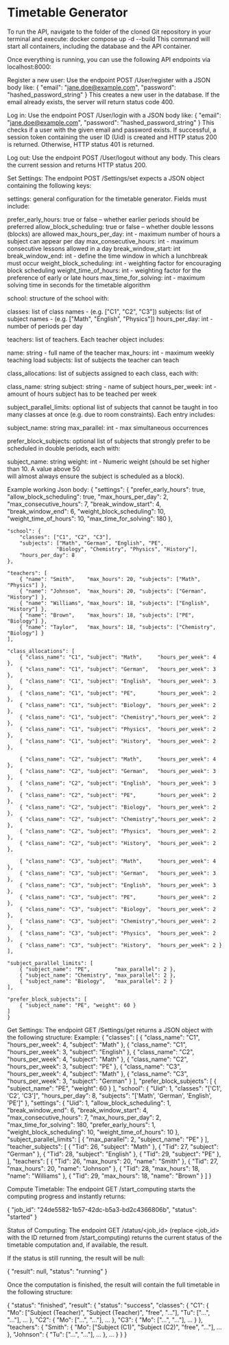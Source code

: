 # Timetable Generator

To run the API, navigate to the folder of the cloned Git repository in your terminal and execute:
docker compose up -d --build
This command will start all containers, including the database and the API container.

Once everything is running, you can use the following API endpoints via localhost:8000:

Register a new user:
Use the endpoint POST /User/register with a JSON body like:
{ "email": "jane.doe@example.com", "password": "hashed_password_string" }
This creates a new user in the database. If the email already exists, the server will return status code 400.

Log in:
Use the endpoint POST /User/login with a JSON body like:
{ "email": "jane.doe@example.com", "password": "hashed_password_string" }
This checks if a user with the given email and password exists. If successful, a session token containing the user ID (Uid) is created and HTTP status 200 is returned. Otherwise, HTTP status 401 is returned.

Log out:
Use the endpoint POST /User/logout without any body. This clears the current session and returns HTTP status 200.


Set Settings:
The endpoint POST /Settings/set expects a JSON object containing the following keys:

settings: general configuration for the timetable generator. Fields must include:

prefer_early_hours: true or false           – whether earlier periods should be preferred
allow_block_scheduling: true or false       – whether double lessons (blocks) are allowed
max_hours_per_day: int                      - maximum number of hours a subject can appear per day
max_consecutive_hours: int                  - maximum consecutive lessons allowed in a day
break_window_start: int 
break_window_end: int                       - define the time window in which a lunchbreak must occur
weight_block_scheduling: int                - weighting factor for encouraging block scheduling
weight_time_of_hours: int                   - weighting factor for the preference of early or late hours
max_time_for_solving: int                   - maximum solving time in seconds for the timetable algorithm

school: structure of the school with:

classes: list of class names                - (e.g. ["C1", "C2", "C3"])
subjects: list of subject names             - (e.g. ["Math", "English", "Physics"])
hours_per_day: int                          - number of periods per day

teachers: list of teachers. Each teacher object includes:

name: string                                - full name of the teacher
max_hours: int                              - maximum weekly teaching load
subjects: list of subjects the teacher can teach

class_allocations: list of subjects assigned to each class, each with:

class_name: string
subject: string                             - name of subject
hours_per_week: int                         - amount of hours subject has to be teached per week

subject_parallel_limits: optional list of subjects that cannot be taught in too many classes at once (e.g. due to room constraints). Each entry includes:

subject_name: string
max_parallel: int                           - max simultaneous occurrences

prefer_block_subjects: optional list of subjects that strongly prefer to be scheduled in double periods, each with:

subject_name: string
weight: int                                 - Numeric weight (should be set higher than 10. A value above 50  
                                              will almost always ensure the subject is scheduled as a block).

Example working Json body:
    {
    "settings": {
        "prefer_early_hours": true,
        "allow_block_scheduling": true,
        "max_hours_per_day": 2,
        "max_consecutive_hours": 7,
        "break_window_start": 4,
        "break_window_end": 6,
        "weight_block_scheduling": 10,
        "weight_time_of_hours": 10,
        "max_time_for_solving": 180
    },

    "school": {
        "classes": ["C1", "C2", "C3"],
        "subjects": ["Math", "German", "English", "PE",
                    "Biology", "Chemistry", "Physics", "History"],
        "hours_per_day": 8
    },

    "teachers": [
        { "name": "Smith",    "max_hours": 20, "subjects": ["Math", "Physics"] },
        { "name": "Johnson",  "max_hours": 20, "subjects": ["German", "History"] },
        { "name": "Williams", "max_hours": 18, "subjects": ["English", "History"] },
        { "name": "Brown",    "max_hours": 18, "subjects": ["PE", "Biology"] },
        { "name": "Taylor",   "max_hours": 18, "subjects": ["Chemistry", "Biology"] }
    ],

    "class_allocations": [
        { "class_name": "C1", "subject": "Math",     "hours_per_week": 4 },
        { "class_name": "C1", "subject": "German",   "hours_per_week": 3 },
        { "class_name": "C1", "subject": "English",  "hours_per_week": 3 },
        { "class_name": "C1", "subject": "PE",       "hours_per_week": 2 },
        { "class_name": "C1", "subject": "Biology",  "hours_per_week": 2 },
        { "class_name": "C1", "subject": "Chemistry","hours_per_week": 2 },
        { "class_name": "C1", "subject": "Physics",  "hours_per_week": 2 },
        { "class_name": "C1", "subject": "History",  "hours_per_week": 2 },

        { "class_name": "C2", "subject": "Math",     "hours_per_week": 4 },
        { "class_name": "C2", "subject": "German",   "hours_per_week": 3 },
        { "class_name": "C2", "subject": "English",  "hours_per_week": 3 },
        { "class_name": "C2", "subject": "PE",       "hours_per_week": 2 },
        { "class_name": "C2", "subject": "Biology",  "hours_per_week": 2 },
        { "class_name": "C2", "subject": "Chemistry","hours_per_week": 2 },
        { "class_name": "C2", "subject": "Physics",  "hours_per_week": 2 },
        { "class_name": "C2", "subject": "History",  "hours_per_week": 2 },

        { "class_name": "C3", "subject": "Math",     "hours_per_week": 4 },
        { "class_name": "C3", "subject": "German",   "hours_per_week": 3 },
        { "class_name": "C3", "subject": "English",  "hours_per_week": 3 },
        { "class_name": "C3", "subject": "PE",       "hours_per_week": 2 },
        { "class_name": "C3", "subject": "Biology",  "hours_per_week": 2 },
        { "class_name": "C3", "subject": "Chemistry","hours_per_week": 2 },
        { "class_name": "C3", "subject": "Physics",  "hours_per_week": 2 },
        { "class_name": "C3", "subject": "History",  "hours_per_week": 2 }
    ],

    "subject_parallel_limits": [
        { "subject_name": "PE",        "max_parallel": 2 },
        { "subject_name": "Chemistry", "max_parallel": 2 },
        { "subject_name": "Biology",   "max_parallel": 2 }
    ],

    "prefer_block_subjects": [
        { "subject_name": "PE", "weight": 60 }
    ]
    }


Get Settings:
The endpoint GET /Settings/get returns a JSON object with the following structure:
Example:
    {
        "classes": [
            {
                "class_name": "C1",
                "hours_per_week": 4,
                "subject": "Math"
            },
            {
                "class_name": "C1",
                "hours_per_week": 3,
                "subject": "English"
            },
            {
                "class_name": "C2",
                "hours_per_week": 4,
                "subject": "Math"
            },
            {
                "class_name": "C2",
                "hours_per_week": 3,
                "subject": "PE"
            },
            {
                "class_name": "C3",
                "hours_per_week": 4,
                "subject": "Math"
            },
            {
                "class_name": "C3",
                "hours_per_week": 3,
                "subject": "German"
            }
        ],
        "prefer_block_subjects": [
            {
                "subject_name": "PE",
                "weight": 60
            }
        ],
        "school": {
            "Uid": 1,
            "classes": "['C1', 'C2', 'C3']",
            "hours_per_day": 8,
            "subjects": "['Math', 'German', 'English', 'PE']"
        },
        "settings": {
            "Uid": 1,
            "allow_block_scheduling": 1,
            "break_window_end": 6,
            "break_window_start": 4,
            "max_consecutive_hours": 7,
            "max_hours_per_day": 2,
            "max_time_for_solving": 180,
            "prefer_early_hours": 1,
            "weight_block_scheduling": 10,
            "weight_time_of_hours": 10
        },
        "subject_parallel_limits": [
            {
                "max_parallel": 2,
                "subject_name": "PE"
            }
        ],
        "teacher_subjects": [
            {
                "Tid": 26,
                "subject": "Math"
            },
            {
                "Tid": 27,
                "subject": "German"
            },
            {
                "Tid": 28,
                "subject": "English"
            },
            {
                "Tid": 29,
                "subject": "PE"
            },
        ],
        "teachers": [
            {
                "Tid": 26,
                "max_hours": 20,
                "name": "Smith"
            },
            {
                "Tid": 27,
                "max_hours": 20,
                "name": "Johnson"
            },
            {
                "Tid": 28,
                "max_hours": 18,
                "name": "Williams"
            },
            {
                "Tid": 29,
                "max_hours": 18,
                "name": "Brown"
            }
        ]
    }


Compute Timetable:
The endpoint GET /start_computing starts the computing progress and instantly returns:

{
    "job_id": "24de5582-1b57-42dc-b5a3-bd2c4366806b",
    "status": "started"
}

Status of Computing:
The endpoint GET /status/<job_id> (replace <job_id> with the ID returned from /start_computing) returns the current status of the timetable computation and, if available, the result.

If the status is still running, the result will be null:

{
    "result": null,
    "status": "running"
}

Once the computation is finished, the result will contain the full timetable in the following structure:

{
  "status": "finished",
  "result": {
    "status": "success",
    "classes": {
      "C1": {
        "Mo": ["Subject (Teacher)", "Subject (Teacher)", "free", "..."],
        "Tu": ["...", "..."],
        ...
      },
      "C2": {
        "Mo": ["...", "..."],
        ...
      },
      "C3": {
        "Mo": ["...", "..."],
        ...
      }
    },
    "teachers": {
      "Smith": {
        "Mo": ["Subject (C1)", "Subject (C2)", "free", "..."],
        ...
      },
      "Johnson": {
        "Tu": ["...", "..."],
        ...
      },
      ...
    }
  }
}
